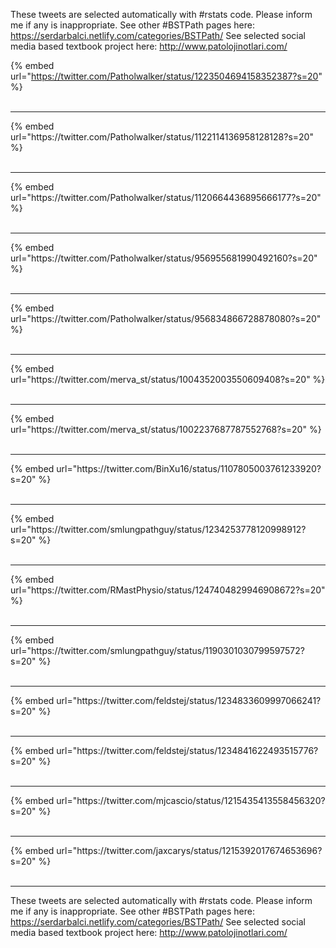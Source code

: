 

These tweets are selected automatically with #rstats code. Please inform me if any is inappropriate.
See other #BSTPath pages here: https://serdarbalci.netlify.com/categories/BSTPath/ 
See selected social media based textbook project here: http://www.patolojinotlari.com/

{% embed url="https://twitter.com/Patholwalker/status/1223504694158352387?s=20" %}<br>
<br>
<hr>
{% embed url="https://twitter.com/Patholwalker/status/1122114136958128128?s=20" %}<br>
<br>
<hr>
{% embed url="https://twitter.com/Patholwalker/status/1120664436895666177?s=20" %}<br>
<br>
<hr>
{% embed url="https://twitter.com/Patholwalker/status/956955681990492160?s=20" %}<br>
<br>
<hr>
{% embed url="https://twitter.com/Patholwalker/status/956834866728878080?s=20" %}<br>
<br>
<hr>
{% embed url="https://twitter.com/merva_st/status/1004352003550609408?s=20" %}<br>
<br>
<hr>
{% embed url="https://twitter.com/merva_st/status/1002237687787552768?s=20" %}<br>
<br>
<hr>
{% embed url="https://twitter.com/BinXu16/status/1107805003761233920?s=20" %}<br>
<br>
<hr>
{% embed url="https://twitter.com/smlungpathguy/status/1234253778120998912?s=20" %}<br>
<br>
<hr>
{% embed url="https://twitter.com/RMastPhysio/status/1247404829946908672?s=20" %}<br>
<br>
<hr>
{% embed url="https://twitter.com/smlungpathguy/status/1190301030799597572?s=20" %}<br>
<br>
<hr>
{% embed url="https://twitter.com/feldstej/status/1234833609997066241?s=20" %}<br>
<br>
<hr>
{% embed url="https://twitter.com/feldstej/status/1234841622493515776?s=20" %}<br>
<br>
<hr>
{% embed url="https://twitter.com/mjcascio/status/1215435413558456320?s=20" %}<br>
<br>
<hr>
{% embed url="https://twitter.com/jaxcarys/status/1215392017674653696?s=20" %}<br>
<br>
<hr>


These tweets are selected automatically with #rstats code. Please inform me if any is inappropriate.
See other #BSTPath pages here: https://serdarbalci.netlify.com/categories/BSTPath/ 
See selected social media based textbook project here: http://www.patolojinotlari.com/
